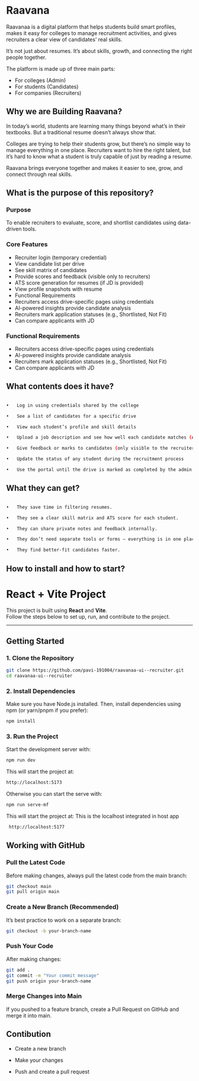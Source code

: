 # Raavana

Raavanaa is a digital platform that helps students build smart profiles, makes it easy for colleges to manage recruitment activities, and gives recruiters a clear view of candidates’ real skills.

It’s not just about resumes. It’s about skills, growth, and connecting the right people together.

The platform is made up of three main parts:

-	For colleges (Admin)
-	For students (Candidates)
-	For companies (Recruiters)

## Why we are Building Raavana?

In today’s world, students are learning many things beyond what’s in their textbooks. But a traditional resume doesn’t always show that.

Colleges are trying to help their students grow, but there’s no simple way to manage everything in one place. Recruiters want to hire the right talent, but it’s hard to know what a student is truly capable of just by reading a resume.

Raavana brings everyone together and makes it easier to see, grow, and connect through real skills.

## What is the purpose of this repository?

### Purpose

To enable recruiters to evaluate, score, and shortlist candidates using data-driven tools.

### Core Features

- Recruiter login (temporary credential)
- View candidate list per drive
- See skill matrix of candidates
- Provide scores and feedback (visible only to recruiters)
- ATS score generation for resumes (if JD is provided)
- View profile snapshots with resume
- Functional Requirements
- Recruiters access drive-specific pages using credentials
- AI-powered insights provide candidate analysis
- Recruiters mark application statuses (e.g., Shortlisted, Not Fit)
- Can compare applicants with JD

### Functional Requirements

- Recruiters access drive-specific pages using credentials
- AI-powered insights provide candidate analysis
- Recruiters mark application statuses (e.g., Shortlisted, Not Fit)
- Can compare applicants with JD

## What contents does it have?

```bash

•	Log in using credentials shared by the college

•	See a list of candidates for a specific drive

•	View each student’s profile and skill details

•	Upload a job description and see how well each candidate matches (ATS score)

•	Give feedback or marks to candidates (only visible to the recruiter)

•	Update the status of any student during the recruitment process

•	Use the portal until the drive is marked as completed by the admin

```

## What they can get?

```bash

•	They save time in filtering resumes.

•	They see a clear skill matrix and ATS score for each student.

•	They can share private notes and feedback internally.

•	They don’t need separate tools or forms – everything is in one place.

•	They find better-fit candidates faster.

```

## How to install and how to start?

# React + Vite Project

This project is built using **React** and **Vite**.  
Follow the steps below to set up, run, and contribute to the project.

---

## Getting Started

### 1. Clone the Repository
```bash
git clone https://github.com/pavi-191004/raavanaa-ui--recruiter.git
cd raavanaa-ui--recruiter
```

### 2. Install Dependencies

Make sure you have Node.js installed.
Then, install dependencies using npm (or yarn/pnpm if you prefer):

```bash
npm install
```

### 3. Run the Project

Start the development server with:

```bash
npm run dev
```
This will start the project at:

```bash
http://localhost:5173
```

Otherwise you can start the serve with:

```bash
npm run serve-mf
```
This will start the project at:
This is the localhost integrated in host app

```bash
 http://localhost:5177
 ```

## Working with GitHub
### Pull the Latest Code

Before making changes, always pull the latest code from the main branch:

```bash
git checkout main
git pull origin main
```

### Create a New Branch (Recommended)
It’s best practice to work on a separate branch:

```bash
git checkout -b your-branch-name
```

### Push Your Code

After making changes:

```bash
git add .
git commit -m "Your commit message"
git push origin your-branch-name
```

### Merge Changes into Main

If you pushed to a feature branch, create a Pull Request on GitHub and merge it into main.

## Contibution

- Create a new branch

- Make your changes

- Push and create a pull request


